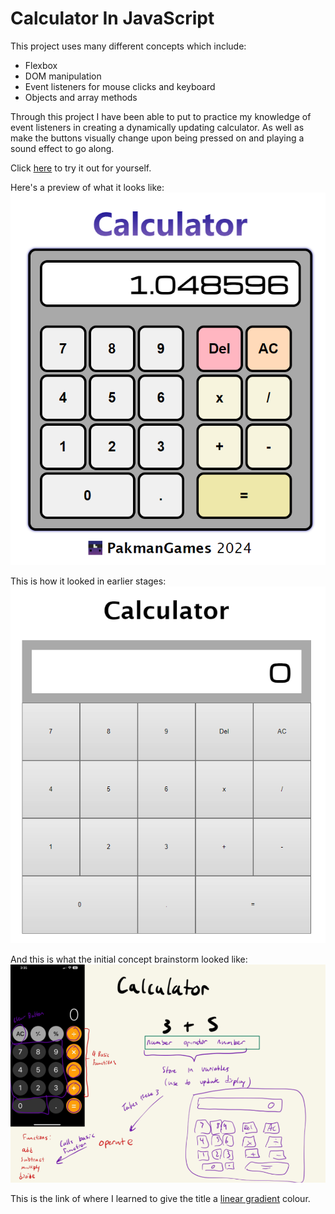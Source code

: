 # Calculator In JavaScript  

This project uses many different concepts which include:
- Flexbox
- DOM manipulation
- Event listeners for mouse clicks and keyboard
- Objects and array methods

Through this project I have been able to put to practice my knowledge of event listeners in creating a dynamically updating calculator. As well as make the buttons visually change upon being pressed on and playing a sound effect to go along.  

Click [here](https://pakmangames.github.io/calculator) to try it out for yourself.  

Here's a preview of what it looks like:  
![Preview](./images/final.png)

This is how it looked in earlier stages:  
![Initial](./images/initial.png)

And this is what the initial concept brainstorm looked like:  
![Concept](./images/concept.png)

This is the link of where I learned to give the title a [linear gradient](https://stackoverflow.com/questions/8384751/css-text-gradient) colour.